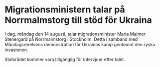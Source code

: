 # Migrationsministern talar på Norrmalmstorg till stöd för Ukraina

I dag, måndag den 14 augusti, talar migrationsminister Maria Malmer Stenergard på Norrmalmstorg i Stockholm. Detta i samband med Måndagsrörelsens demonstration för Ukrainas kamp gentemot den ryska invasionen.

Statsrådet kommer vara tillgänglig för intervjuer efter talet.
